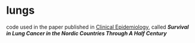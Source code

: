# lungs
code used in the paper published in [Clinical Epidemiology](https://www.dovepress.com/articles.php?article_id=83415), called ***Survival in Lung Cancer in the Nordic Countries Through A Half Century*** 
